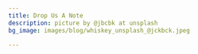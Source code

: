 ```yaml
---
title: Drop Us A Note
description: picture by @jbcbk at unsplash
bg_image: images/blog/whiskey_unsplash_@jckbck.jpeg

---
```

